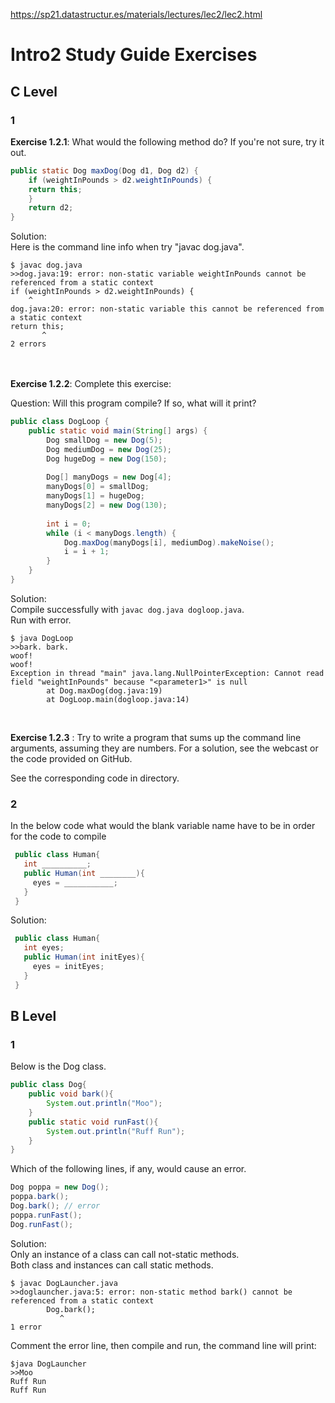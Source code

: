https://sp21.datastructur.es/materials/lectures/lec2/lec2.html

# Intro2 Study Guide Exercises
## C Level
### 1
**Exercise 1.2.1**: What would the following method do? If you're not sure, try it out.

```java
public static Dog maxDog(Dog d1, Dog d2) {
    if (weightInPounds > d2.weightInPounds) {
    return this;
    }
    return d2;
}
```
Solution:  
Here is the command line info when try "javac dog.java".
```shell
$ javac dog.java
>>dog.java:19: error: non-static variable weightInPounds cannot be referenced from a static context
if (weightInPounds > d2.weightInPounds) {
    ^                                    
dog.java:20: error: non-static variable this cannot be referenced from a static context
return this;
       ^
2 errors
```
<br/><br/>
**Exercise 1.2.2**: Complete this exercise:

Question: Will this program compile? If so, what will it print?
```java
public class DogLoop {
    public static void main(String[] args) {
        Dog smallDog = new Dog(5);
        Dog mediumDog = new Dog(25);
        Dog hugeDog = new Dog(150);
 
        Dog[] manyDogs = new Dog[4];  
        manyDogs[0] = smallDog;
        manyDogs[1] = hugeDog;    	   
        manyDogs[2] = new Dog(130);
 
        int i = 0;
        while (i < manyDogs.length) {
            Dog.maxDog(manyDogs[i], mediumDog).makeNoise();
            i = i + 1;
        }
    }
}
```
Solution:  
Compile successfully with ```javac dog.java dogloop.java```.  
Run with error.
```shell
$ java DogLoop
>>bark. bark.
woof!
woof!
Exception in thread "main" java.lang.NullPointerException: Cannot read field "weightInPounds" because "<parameter1>" is null
        at Dog.maxDog(dog.java:19)
        at DogLoop.main(dogloop.java:14)

```
<br/>

**Exercise 1.2.3** : Try to write a program that sums up the command line arguments, 
assuming they are numbers. For a solution, see the webcast or the code provided on GitHub.

See the corresponding code in directory.

### 2 
In the below code what would the blank variable name have to be in order for the code to compile
```java 
 public class Human{
   int __________;
   public Human(int ________){
     eyes = ___________;
   }
 }
```
Solution:
```java 
 public class Human{
   int eyes;
   public Human(int initEyes){
     eyes = initEyes;
   }
 }
```
## B Level
### 1
Below is the Dog class.
```java
public class Dog{
    public void bark(){
        System.out.println("Moo");
    }
    public static void runFast(){
        System.out.println("Ruff Run");
    }
}
```
Which of the following lines, if any, would cause an error.
```java
Dog poppa = new Dog();
poppa.bark();
Dog.bark(); // error
poppa.runFast();
Dog.runFast();
```
Solution:  
Only an instance of a class can call not-static methods.  
Both class and instances can call static methods.
```shell
$ javac DogLauncher.java
>>doglauncher.java:5: error: non-static method bark() cannot be referenced from a static context
        Dog.bark();
           ^
1 error
```
Comment the error line, then compile and run, the command line will print:
```shell
$java DogLauncher
>>Moo
Ruff Run
Ruff Run
```